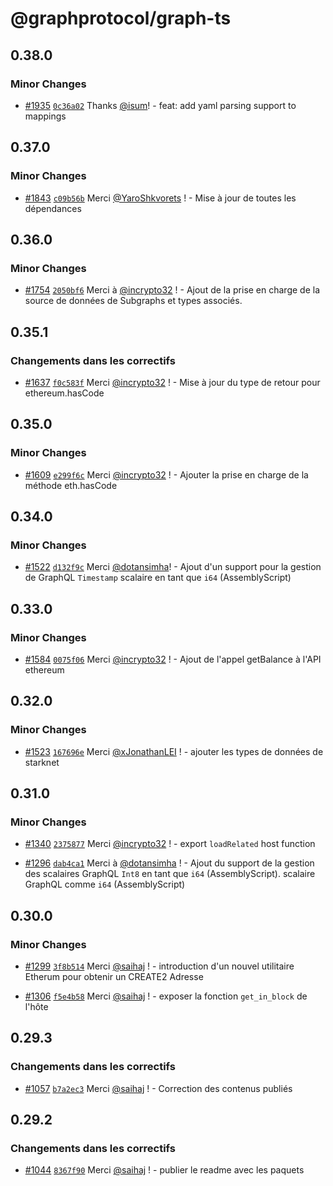 # @graphprotocol/graph-ts

## 0.38.0

### Minor Changes

- [#1935](https://github.com/graphprotocol/graph-tooling/pull/1935) [`0c36a02`](https://github.com/graphprotocol/graph-tooling/commit/0c36a024e0516bbf883ae62b8312dba3d9945f04) Thanks [@isum](https://github.com/isum)! - feat: add yaml parsing support to mappings

## 0.37.0

### Minor Changes

- [#1843](https://github.com/graphprotocol/graph-tooling/pull/1843)
  [`c09b56b`](https://github.com/graphprotocol/graph-tooling/commit/c09b56b093f23c80aa5d217b2fd56fccac061145)
  Merci [@YaroShkvorets](https://github.com/YaroShkvorets) ! - Mise à jour de toutes les dépendances

## 0.36.0

### Minor Changes

- [#1754](https://github.com/graphprotocol/graph-tooling/pull/1754)
  [`2050bf6`](https://github.com/graphprotocol/graph-tooling/commit/2050bf6259c19bd86a7446410c7e124dfaddf4cd)
  Merci à [@incrypto32](https://github.com/incrypto32) ! - Ajout de la prise en charge de la source de données de Subgraphs et
  types associés.

## 0.35.1

### Changements dans les correctifs

- [#1637](https://github.com/graphprotocol/graph-tooling/pull/1637)
  [`f0c583f`](https://github.com/graphprotocol/graph-tooling/commit/f0c583f00c90e917d87b707b5b7a892ad0da916f)
  Merci [@incrypto32](https://github.com/incrypto32) ! - Mise à jour du type de retour pour ethereum.hasCode

## 0.35.0

### Minor Changes

- [#1609](https://github.com/graphprotocol/graph-tooling/pull/1609)
  [`e299f6c`](https://github.com/graphprotocol/graph-tooling/commit/e299f6ce5cf1ad74cab993f6df3feb7ca9993254)
  Merci [@incrypto32](https://github.com/incrypto32) ! - Ajouter la prise en charge de la méthode eth.hasCode

## 0.34.0

### Minor Changes

- [#1522](https://github.com/graphprotocol/graph-tooling/pull/1522)
  [`d132f9c`](https://github.com/graphprotocol/graph-tooling/commit/d132f9c9f6ea5283e40a8d913f3abefe5a8ad5f8)
  Merci  [@dotansimha](https://github.com/dotansimha)! - Ajout d'un support pour la gestion de GraphQL
  `Timestamp` scalaire en tant que `i64` (AssemblyScript)

## 0.33.0

### Minor Changes

- [#1584](https://github.com/graphprotocol/graph-tooling/pull/1584)
  [`0075f06`](https://github.com/graphprotocol/graph-tooling/commit/0075f06ddaa6d37606e42e1c12d11d19674d00ad)
  Merci [@incrypto32](https://github.com/incrypto32) ! - Ajout de l'appel getBalance à l'API ethereum

## 0.32.0

### Minor Changes

- [#1523](https://github.com/graphprotocol/graph-tooling/pull/1523)
  [`167696e`](https://github.com/graphprotocol/graph-tooling/commit/167696eb611db0da27a6cf92a7390e72c74672ca)
  Merci [@xJonathanLEI](https://github.com/xJonathanLEI) ! - ajouter les types de données de starknet

## 0.31.0

### Minor Changes

- [#1340](https://github.com/graphprotocol/graph-tooling/pull/1340)
  [`2375877`](https://github.com/graphprotocol/graph-tooling/commit/23758774b33b5b7c6934f57a3e137870205ca6f0)
  Merci [@incrypto32](https://github.com/incrypto32) ! - export `loadRelated` host function

- [#1296](https://github.com/graphprotocol/graph-tooling/pull/1296)
  [`dab4ca1`](https://github.com/graphprotocol/graph-tooling/commit/dab4ca1f5df7dcd0928bbaa20304f41d23b20ced)
  Merci à [@dotansimha](https://github.com/dotansimha) ! - Ajout du support de la gestion des scalaires GraphQL `Int8` en tant que `i64` (AssemblyScript).
  scalaire GraphQL comme `i64` (AssemblyScript)

## 0.30.0

### Minor Changes

- [#1299](https://github.com/graphprotocol/graph-tooling/pull/1299)
  [`3f8b514`](https://github.com/graphprotocol/graph-tooling/commit/3f8b51440db281e69879be7d91d79cd43e45fe86)
  Merci [@saihaj](https://github.com/saihaj) ! - introduction d'un nouvel utilitaire Etherum pour obtenir un CREATE2
  Adresse

- [#1306](https://github.com/graphprotocol/graph-tooling/pull/1306)
  [`f5e4b58`](https://github.com/graphprotocol/graph-tooling/commit/f5e4b58989edc5f3bb8211f1b912449e77832de8)
  Merci [@saihaj](https://github.com/saihaj) ! - exposer la fonction `get_in_block` de l'hôte

## 0.29.3

### Changements dans les correctifs

- [#1057](https://github.com/graphprotocol/graph-tooling/pull/1057)
  [`b7a2ec3`](https://github.com/graphprotocol/graph-tooling/commit/b7a2ec3e9e2206142236f892e2314118d410ac93)
  Merci [@saihaj](https://github.com/saihaj) ! - Correction des contenus publiés

## 0.29.2

### Changements dans les correctifs

- [#1044](https://github.com/graphprotocol/graph-tooling/pull/1044)
  [`8367f90`](https://github.com/graphprotocol/graph-tooling/commit/8367f90167172181870c1a7fe5b3e84d2c5aeb2c)
  Merci [@saihaj](https://github.com/saihaj) ! - publier le readme avec les paquets
